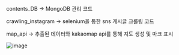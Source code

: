 contents_DB -> MongoDB 관리 코드

crawling_instagram -> selenium을 통한 sns 게시글 크롤링 코드

map_api -> 추출된 데이터와 kakaomap api를 통해 지도 생성 및 마크 표시

![image](https://github.com/user-attachments/assets/58628933-90c9-4291-9a5d-3978afb38897)
